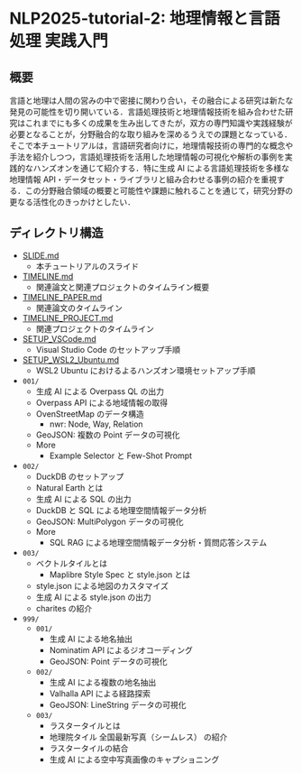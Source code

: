# NLP2025-tutorial-2: 地理情報と言語処理 実践入門

## 概要

言語と地理は人間の営みの中で密接に関わり合い，その融合による研究は新たな発見の可能性を切り開いている．言語処理技術と地理情報技術を組み合わせた研究はこれまでにも多くの成果を生み出してきたが，双方の専門知識や実践経験が必要となることが，分野融合的な取り組みを深めるうえでの課題となっている．そこで本チュートリアルは，言語研究者向けに，地理情報技術の専門的な概念や手法を紹介しつつ，言語処理技術を活用した地理情報の可視化や解析の事例を実践的なハンズオンを通じて紹介する．特に生成 AI による言語処理技術を多様な地理情報 API・データセット・ライブラリと組み合わせる事例の紹介を重視する．この分野融合領域の概要と可能性や課題に触れることを通じて，研究分野の更なる活性化のきっかけとしたい．

## ディレクトリ構造

- [SLIDE.md](SLIDE.md)
  - 本チュートリアルのスライド
- [TIMELINE.md](TIMELINE.md)
  - 関連論文と関連プロジェクトのタイムライン概要
- [TIMELINE_PAPER.md](TIMELINE_PAPER.md)
  - 関連論文のタイムライン
- [TIMELINE_PROJECT.md](TIMELINE_PROJECT.md)
  - 関連プロジェクトのタイムライン
- [SETUP_VSCode.md](SETUP_VSCode.md)
  - Visual Studio Code のセットアップ手順
- [SETUP_WSL2_Ubuntu.md](SETUP_WSL2_Ubuntu.md)
  - WSL2 Ubuntu におけるよるハンズオン環境セットアップ手順
- `001/`
  - 生成 AI による Overpass QL の出力
  - Overpass API による地域情報の取得
  - OvenStreetMap のデータ構造
    - nwr: Node, Way, Relation
  - GeoJSON: 複数の Point データの可視化
  - More
    - Example Selector と Few-Shot Prompt
- `002/`
  - DuckDB のセットアップ
  - Natural Earth とは
  - 生成 AI による SQL の出力
  - DuckDB と SQL による地理空間情報データ分析
  - GeoJSON: MultiPolygon データの可視化
  - More
    - SQL RAG による地理空間情報データ分析・質問応答システム
- `003/`
  - ベクトルタイルとは
    - Maplibre Style Spec と style.json とは
  - style.json による地図のカスタマイズ
  - 生成 AI による style.json の出力
  - charites の紹介
- `999/`
  - `001/`
    - 生成 AI による地名抽出
    - Nominatim API によるジオコーディング
    - GeoJSON: Point データの可視化
  - `002/`
    - 生成 AI による複数の地名抽出
    - Valhalla API による経路探索
    - GeoJSON: LineString データの可視化
  - `003/`
    - ラスタータイルとは
    - 地理院タイル 全国最新写真（シームレス） の紹介
    - ラスタータイルの結合
    - 生成 AI による空中写真画像のキャプショニング
